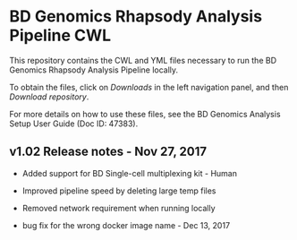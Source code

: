 # BD Genomics Rhapsody Analysis Pipeline CWL

This repository contains the CWL and YML files necessary to run the BD Genomics Rhapsody Analysis Pipeline locally.

To obtain the files, click on _Downloads_ in the left navigation panel, and then _Download repository_.

For more details on how to use these files, see the BD Genomics Analysis Setup User Guide (Doc ID: 47383).

## v1.02 Release notes - Nov 27, 2017
- Added support for BD Single-cell multiplexing kit - Human
- Improved pipeline speed by deleting large temp files
- Removed network requirement when running locally

- bug fix for the wrong docker image name - Dec 13, 2017
